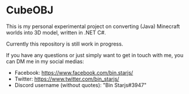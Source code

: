 # CubeOBJ

This is my personal experimental project on converting (Java) Minecraft worlds 
into 3D model, written in .NET C#.

Currently this repository is still work in progress.

If you have any questions or just simply want to get in touch with me,
you can DM me in my social medias:
- Facebook: https://www.facebook.com/bin.starjs/
- Twitter: https://www.twitter.com/bin_starjs/
- Discord username (without quotes): "Bin Starjs#3947"
